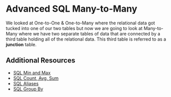 # Advanced SQL Many-to-Many

We looked at One-to-One & One-to-Many where the relational data got tucked into one of our two tables but now we are going to look at Many-to-Many where we have two separate tables of data that are connected by a third table holding all of the relational data. This third table is referred to as a **junction** table.

## Additional Resources

- [SQL Min and Max](https://www.w3schools.com/sql/sql_min_max.asp)
- [SQL Count, Avg, Sum](https://www.w3schools.com/sql/sql_count_avg_sum.asp)
- [SQL Aliases](https://www.w3schools.com/sql/sql_alias.asp)
- [SQL Group By](https://www.w3schools.com/sql/sql_groupby.asp)